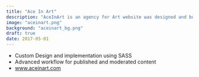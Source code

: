 ```yaml
---
title: "Ace In Art"
description: "AceInArt is an agency for Art website was designed and built from scratch"
image: "aceinart.png"
background: "aceinart_bg.png"
draft: true
date: 2017-05-01
---
```


- Custom Design and implementation using SASS
- Advanced workflow for published and moderated content
- <a href="http://www.aceinart.com">www.aceinart.com</a>